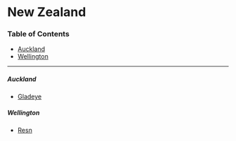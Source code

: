 # New Zealand

### Table of Contents

- [Auckland](#auckland)
- [Wellington](#wellington)

---

##### Auckland

- [Gladeye](http://gladeye.com)

##### Wellington

- [Resn](http://resn.co.nz)
